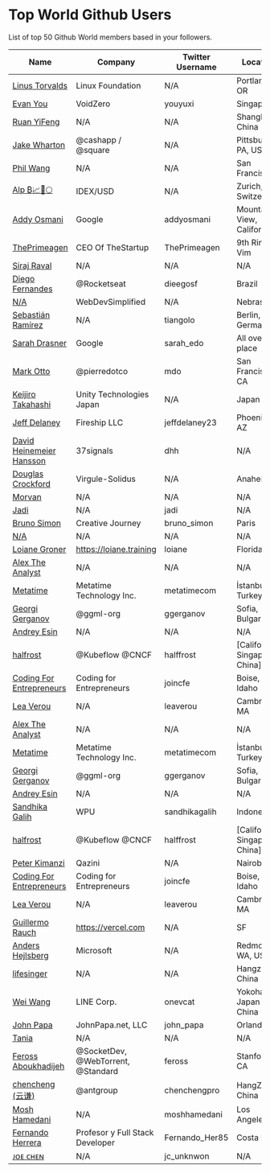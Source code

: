 # Top World Github Users

List of top 50 Github World members based in your followers.

<!-- START TOP USERS -->
| Name | Company | Twitter Username | Location | Repositories |
|------|---------|------------------|----------|--------------|
| [Linus Torvalds](https://github.com/torvalds) | Linux Foundation | N/A | Portland, OR | 9 |
| [Evan You](https://github.com/yyx990803) | VoidZero | youyuxi | Singapore | 198 |
| [Ruan YiFeng](https://github.com/ruanyf) | N/A | N/A | Shanghai, China | 73 |
| [Jake Wharton](https://github.com/JakeWharton) | @cashapp / @square | N/A | Pittsburgh, PA, USA | 150 |
| [Phil Wang](https://github.com/lucidrains) | N/A | N/A | San Francisco | 356 |
| [Alp ₿📈🚀🌕](https://github.com/IDouble) | IDEX/USD | N/A | Zurich, Switzerland | 61 |
| [Addy Osmani](https://github.com/addyosmani) | Google | addyosmani | Mountain View, California | 343 |
| [ThePrimeagen](https://github.com/ThePrimeagen) | CEO Of TheStartup | ThePrimeagen | 9th Ring, Vim | 228 |
| [Siraj Raval](https://github.com/llSourcell) | N/A | N/A | N/A | 482 |
| [Diego Fernandes](https://github.com/diego3g) | @Rocketseat  | dieegosf | Brazil | 75 |
| [N/A](https://github.com/WebDevSimplified) | WebDevSimplified | N/A | Nebraska | 225 |
| [Sebastián Ramírez](https://github.com/tiangolo) | N/A | tiangolo | Berlin, Germany | 73 |
| [Sarah Drasner](https://github.com/sdras) | Google | sarah_edo | All over the place | 102 |
| [Mark Otto](https://github.com/mdo) | @pierredotco  | mdo | San Francisco, CA | 32 |
| [Keijiro Takahashi](https://github.com/keijiro) | Unity Technologies Japan | N/A | Japan | 879 |
| [Jeff Delaney](https://github.com/codediodeio) | Fireship LLC | jeffdelaney23 | Phoenix, AZ | 65 |
| [David Heinemeier Hansson](https://github.com/dhh) | 37signals | dhh | N/A | 4 |
| [Douglas Crockford](https://github.com/douglascrockford) | Virgule-Solidus | N/A | Anaheim | 18 |
| [Morvan](https://github.com/MorvanZhou) | N/A | N/A | N/A | 46 |
| [Jadi](https://github.com/jadijadi) | N/A | jadi | N/A | 98 |
| [Bruno Simon](https://github.com/brunosimon) | Creative Journey | bruno_simon | Paris | 80 |
| [N/A](https://github.com/lllyasviel) | N/A | N/A | N/A | 51 |
| [Loiane Groner](https://github.com/loiane) | https://loiane.training | loiane | Florida, US | 221 |
| [Alex The Analyst](https://github.com/AlexTheAnalyst) | N/A | N/A | N/A | 15 |
| [Metatime](https://github.com/metatimeofficial) | Metatime Technology Inc. | metatimecom | İstanbul, Turkey | 2 |
| [Georgi Gerganov](https://github.com/ggerganov) | @ggml-org  | ggerganov | Sofia, Bulgaria | 70 |
| [Andrey Esin](https://github.com/esin) | N/A | N/A | N/A | 51 |
| [halfrost](https://github.com/halfrost) | @Kubeflow @CNCF | halffrost | [California, Singapore, China] | 32 |
| [Coding For Entrepreneurs](https://github.com/codingforentrepreneurs) | Coding for Entrepreneurs | joincfe | Boise, Idaho | 219 |
| [Lea Verou](https://github.com/LeaVerou) | N/A | leaverou | Cambridge, MA | 101 |
| [Alex The Analyst](https://github.com/AlexTheAnalyst) | N/A | N/A | N/A | 15 |
| [Metatime](https://github.com/metatimeofficial) | Metatime Technology Inc. | metatimecom | İstanbul, Turkey | 2 |
| [Georgi Gerganov](https://github.com/ggerganov) | @ggml-org  | ggerganov | Sofia, Bulgaria | 70 |
| [Andrey Esin](https://github.com/esin) | N/A | N/A | N/A | 51 |
| [Sandhika Galih](https://github.com/sandhikagalih) | WPU | sandhikagalih | Indonesia | 94 |
| [halfrost](https://github.com/halfrost) | @Kubeflow @CNCF | halffrost | [California, Singapore, China] | 32 |
| [Peter Kimanzi](https://github.com/peter-kimanzi) | Qazini | N/A | Nairobi | 117 |
| [Coding For Entrepreneurs](https://github.com/codingforentrepreneurs) | Coding for Entrepreneurs | joincfe | Boise, Idaho | 219 |
| [Lea Verou](https://github.com/LeaVerou) | N/A | leaverou | Cambridge, MA | 101 |
| [Guillermo Rauch](https://github.com/rauchg) | https://vercel.com | N/A | SF | 138 |
| [Anders Hejlsberg](https://github.com/ahejlsberg) | Microsoft | N/A | Redmond, WA, USA | 4 |
| [lifesinger](https://github.com/lifesinger) | N/A | N/A | Hangzhou, China | 2 |
| [Wei Wang](https://github.com/onevcat) | LINE Corp. | onevcat | Yokohama, Japan / China | 220 |
| [John Papa](https://github.com/johnpapa) | JohnPapa.net, LLC | john_papa | Orlando, FL | 152 |
| [Tania](https://github.com/taniarascia) | N/A | N/A | N/A | 49 |
| [Feross Aboukhadijeh](https://github.com/feross) | @SocketDev, @WebTorrent, @Standard | feross | Stanford, CA | 148 |
| [chencheng (云谦)](https://github.com/sorrycc) | @antgroup | chenchengpro | HangZhou, China | 239 |
| [Mosh Hamedani](https://github.com/mosh-hamedani) | N/A | moshhamedani | Los Angeles | 31 |
| [Fernando Herrera](https://github.com/Klerith) | Profesor y Full Stack Developer | Fernando_Her85 | Costa Rica | 550 |
| [ᴊᴏᴇ ᴄʜᴇɴ](https://github.com/unknwon) | N/A | jc_unknwon | N/A | 44 |
<!-- END TOP USERS -->
